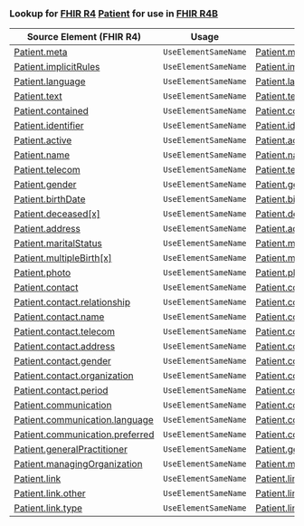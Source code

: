 ### Lookup for [FHIR R4](https://hl7.org/fhir/R4/) [Patient](https://hl7.org/fhir/R4/Patient.html) for use in [FHIR R4B](https://hl7.org/fhir/R4B/)

| Source Element (FHIR R4) | Usage | Target |
| -------------- | ----- | ------ |
| [Patient.meta](https://hl7.org/fhir/R4/Patient.html#resource) | `UseElementSameName` | [Patient.meta](https://hl7.org/fhir/R4B/Patient.html#resource) |
| [Patient.implicitRules](https://hl7.org/fhir/R4/Patient.html#resource) | `UseElementSameName` | [Patient.implicitRules](https://hl7.org/fhir/R4B/Patient.html#resource) |
| [Patient.language](https://hl7.org/fhir/R4/Patient.html#resource) | `UseElementSameName` | [Patient.language](https://hl7.org/fhir/R4B/Patient.html#resource) |
| [Patient.text](https://hl7.org/fhir/R4/Patient.html#resource) | `UseElementSameName` | [Patient.text](https://hl7.org/fhir/R4B/Patient.html#resource) |
| [Patient.contained](https://hl7.org/fhir/R4/Patient.html#resource) | `UseElementSameName` | [Patient.contained](https://hl7.org/fhir/R4B/Patient.html#resource) |
| [Patient.identifier](https://hl7.org/fhir/R4/Patient.html#resource) | `UseElementSameName` | [Patient.identifier](https://hl7.org/fhir/R4B/Patient.html#resource) |
| [Patient.active](https://hl7.org/fhir/R4/Patient.html#resource) | `UseElementSameName` | [Patient.active](https://hl7.org/fhir/R4B/Patient.html#resource) |
| [Patient.name](https://hl7.org/fhir/R4/Patient.html#resource) | `UseElementSameName` | [Patient.name](https://hl7.org/fhir/R4B/Patient.html#resource) |
| [Patient.telecom](https://hl7.org/fhir/R4/Patient.html#resource) | `UseElementSameName` | [Patient.telecom](https://hl7.org/fhir/R4B/Patient.html#resource) |
| [Patient.gender](https://hl7.org/fhir/R4/Patient.html#resource) | `UseElementSameName` | [Patient.gender](https://hl7.org/fhir/R4B/Patient.html#resource) |
| [Patient.birthDate](https://hl7.org/fhir/R4/Patient.html#resource) | `UseElementSameName` | [Patient.birthDate](https://hl7.org/fhir/R4B/Patient.html#resource) |
| [Patient.deceased[x]](https://hl7.org/fhir/R4/Patient.html#resource) | `UseElementSameName` | [Patient.deceased[x]](https://hl7.org/fhir/R4B/Patient.html#resource) |
| [Patient.address](https://hl7.org/fhir/R4/Patient.html#resource) | `UseElementSameName` | [Patient.address](https://hl7.org/fhir/R4B/Patient.html#resource) |
| [Patient.maritalStatus](https://hl7.org/fhir/R4/Patient.html#resource) | `UseElementSameName` | [Patient.maritalStatus](https://hl7.org/fhir/R4B/Patient.html#resource) |
| [Patient.multipleBirth[x]](https://hl7.org/fhir/R4/Patient.html#resource) | `UseElementSameName` | [Patient.multipleBirth[x]](https://hl7.org/fhir/R4B/Patient.html#resource) |
| [Patient.photo](https://hl7.org/fhir/R4/Patient.html#resource) | `UseElementSameName` | [Patient.photo](https://hl7.org/fhir/R4B/Patient.html#resource) |
| [Patient.contact](https://hl7.org/fhir/R4/Patient.html#resource) | `UseElementSameName` | [Patient.contact](https://hl7.org/fhir/R4B/Patient.html#resource) |
| [Patient.contact.relationship](https://hl7.org/fhir/R4/Patient.html#resource) | `UseElementSameName` | [Patient.contact.relationship](https://hl7.org/fhir/R4B/Patient.html#resource) |
| [Patient.contact.name](https://hl7.org/fhir/R4/Patient.html#resource) | `UseElementSameName` | [Patient.contact.name](https://hl7.org/fhir/R4B/Patient.html#resource) |
| [Patient.contact.telecom](https://hl7.org/fhir/R4/Patient.html#resource) | `UseElementSameName` | [Patient.contact.telecom](https://hl7.org/fhir/R4B/Patient.html#resource) |
| [Patient.contact.address](https://hl7.org/fhir/R4/Patient.html#resource) | `UseElementSameName` | [Patient.contact.address](https://hl7.org/fhir/R4B/Patient.html#resource) |
| [Patient.contact.gender](https://hl7.org/fhir/R4/Patient.html#resource) | `UseElementSameName` | [Patient.contact.gender](https://hl7.org/fhir/R4B/Patient.html#resource) |
| [Patient.contact.organization](https://hl7.org/fhir/R4/Patient.html#resource) | `UseElementSameName` | [Patient.contact.organization](https://hl7.org/fhir/R4B/Patient.html#resource) |
| [Patient.contact.period](https://hl7.org/fhir/R4/Patient.html#resource) | `UseElementSameName` | [Patient.contact.period](https://hl7.org/fhir/R4B/Patient.html#resource) |
| [Patient.communication](https://hl7.org/fhir/R4/Patient.html#resource) | `UseElementSameName` | [Patient.communication](https://hl7.org/fhir/R4B/Patient.html#resource) |
| [Patient.communication.language](https://hl7.org/fhir/R4/Patient.html#resource) | `UseElementSameName` | [Patient.communication.language](https://hl7.org/fhir/R4B/Patient.html#resource) |
| [Patient.communication.preferred](https://hl7.org/fhir/R4/Patient.html#resource) | `UseElementSameName` | [Patient.communication.preferred](https://hl7.org/fhir/R4B/Patient.html#resource) |
| [Patient.generalPractitioner](https://hl7.org/fhir/R4/Patient.html#resource) | `UseElementSameName` | [Patient.generalPractitioner](https://hl7.org/fhir/R4B/Patient.html#resource) |
| [Patient.managingOrganization](https://hl7.org/fhir/R4/Patient.html#resource) | `UseElementSameName` | [Patient.managingOrganization](https://hl7.org/fhir/R4B/Patient.html#resource) |
| [Patient.link](https://hl7.org/fhir/R4/Patient.html#resource) | `UseElementSameName` | [Patient.link](https://hl7.org/fhir/R4B/Patient.html#resource) |
| [Patient.link.other](https://hl7.org/fhir/R4/Patient.html#resource) | `UseElementSameName` | [Patient.link.other](https://hl7.org/fhir/R4B/Patient.html#resource) |
| [Patient.link.type](https://hl7.org/fhir/R4/Patient.html#resource) | `UseElementSameName` | [Patient.link.type](https://hl7.org/fhir/R4B/Patient.html#resource) |
